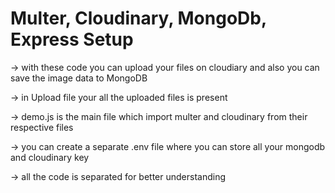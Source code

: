 # Multer, Cloudinary, MongoDb, Express Setup
-> with these code you can upload your files on cloudiary and also you can save the image data to MongoDB

-> in Upload file your all the uploaded files is present

-> demo.js is the main file which import multer and cloudinary from their respective files 

-> you can create a separate .env file where you can store all your mongodb and cloudinary key

-> all the code is separated for better understanding
